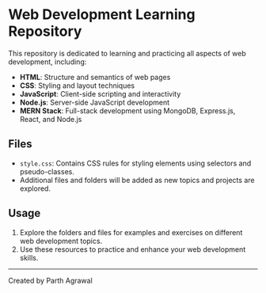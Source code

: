 # Web Development Learning Repository

This repository is dedicated to learning and practicing all aspects of web development, including:

- **HTML**: Structure and semantics of web pages
- **CSS**: Styling and layout techniques
- **JavaScript**: Client-side scripting and interactivity
- **Node.js**: Server-side JavaScript development
- **MERN Stack**: Full-stack development using MongoDB, Express.js, React, and Node.js

## Files

- `style.css`: Contains CSS rules for styling elements using selectors and pseudo-classes.
- Additional files and folders will be added as new topics and projects are explored.

## Usage

1. Explore the folders and files for examples and exercises on different web development topics.
2. Use these resources to practice and enhance your web development skills.

---

Created by Parth Agrawal
